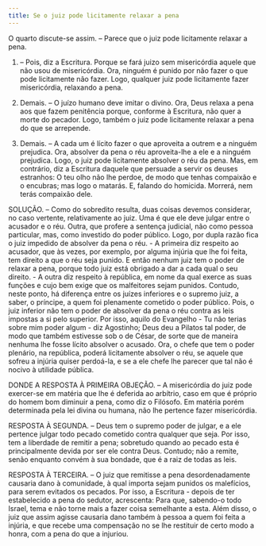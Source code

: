 ```yaml
---
title: Se o juiz pode licitamente relaxar a pena
---
```


O quarto discute-se assim. – Parece que o juiz pode licitamente relaxar a pena.  

1. – Pois, diz a Escritura. Porque se fará juizo sem misericórdia aquele que não usou de misericórdia. Ora, ninguém é punido por não fazer o que pode licitamente não fazer. Logo, qualquer juiz pode licitamente fazer misericórdia, relaxando a pena.  

2. Demais. – O juízo humano deve imitar o divino. Ora, Deus relaxa a pena aos que fazem penitência porque, conforme à Escritura, não quer a morte do pecador. Logo, também o juiz pode licitamente relaxar a pena do que se arrepende.  

3. Demais. – A cada um é lícito fazer o que aproveita a outrem e a ninguém prejudica. Ora, absolver da pena o réu aproveita-lhe a ele e a ninguém prejudica. Logo, o juiz pode licitamente absolver o réu da pena.  Mas, em contrário, diz a Escritura daquele que persuade a servir os deuses estranhos: O teu olho não lhe perdoe, de modo que tenhas compaixão e o encubras; mas logo o matarás. E, falando do homicida. Morrerá, nem terás compaixão dele.  

SOLUÇÃO. – Como do sobredito resulta, duas coisas devemos considerar, no caso vertente, relativamente ao juiz. Uma é que ele deve julgar entre o acusador e o réu. Outra, que profere a sentença judicial, não como pessoa particular, mas, como investido do poder público. Logo, por dupla razão fica o juiz impedido de absolver da pena o réu. - A primeira diz respeito ao acusador, que às vezes, por exemplo, por alguma injúria que lhe foi feita, tem direito a que o réu seja punido. E então nenhum juiz tem o poder de relaxar a pena, porque todo juiz está obrigado a dar a cada qual o seu direito. - A outra diz respeito à república, em nome da qual exerce as suas funções e cujo bem exige que os malfeitores sejam punidos. Contudo, neste ponto, há diferença entre os juízes inferiores e o supremo juiz, a saber, o príncipe, a quem foi plenamente cometido o poder público. Pois, o juiz inferior não tem o poder de absolver da pena o réu contra as leis impostas a si pelo superior. Por isso, aquilo do Evangelho - Tu não terias sobre mim poder algum - diz Agostinho; Deus deu a Pilatos tal poder, de modo que também estivesse sob o de César, de sorte que de maneira nenhuma lhe fosse lícito absolver o acusado. Ora, o chefe que tem o poder plenário, na república, poderá licitamente absolver o réu, se aquele que sofreu a injúria quiser perdoá-la, e se a ele chefe lhe parecer que tal não é nocivo à utilidade pública.  

DONDE A RESPOSTA À PRIMEIRA OBJEÇÃO. – A misericórdia do juiz pode exercer-se em matéria que lhe é deferida ao arbítrio, caso em que é próprio do homem bom diminuir a pena, como diz o Filósofo. Em matéria porém determinada pela lei divina ou humana, não lhe pertence fazer misericórdia. 

RESPOSTA À SEGUNDA. – Deus tem o supremo poder de julgar, e a ele pertence julgar todo pecado cometido contra qualquer que seja. Por isso, tem a liberdade de remitir a pena; sobretudo quando ao pecado esta é principalmente devida por ser ele contra Deus. Contudo; não a remite, senão enquanto convém à sua bondade, que é a raiz de todas as leis.  

RESPOSTA À TERCEIRA. – O juiz que remitisse a pena desordenadamente causaria dano à comunidade, à qual importa sejam punidos os malefícios, para serem evitados os pecados. Por isso, a Escritura - depois de ter estabelecido a pena do sedutor, acrescenta: Para que, sabendo-o todo Israel, tema e não torne mais a fazer coisa semelhante a esta. Além disso, o juiz que assim agisse causaria dano também à pessoa a quem foi feita a injúria, e que recebe uma compensação no se lhe restituir de certo modo a honra, com a pena do que a injuriou.